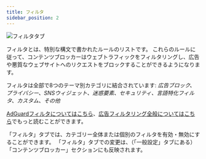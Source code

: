 ```yaml
---
title: フィルタ
sidebar_position: 2
---
```


![フィルタタブ](https://cdn.adtidy.org/public/Adguard/Blog/AG_for_Safari_in-depth_review/Filters.png)

フィルタとは、特別な構文で書かれたルールのリストです。 これらのルールに従って、コンテンツブロッカーはウェブトラフィックをフィルタリングし、広告や悪質なウェブサイトへのリクエストをブロックすることができるようになります。

フィルタは全部で8つのテーマ別カテゴリに結合されています: _広告ブロック、プライバシー、SNSウィジェット、迷惑要素、セキュリティ、言語特化フィルタ、カスタム、その他_

[AdGuardフィルタについてはこちら](/general/ad-filtering/adguard-filters)、[広告フィルタリング全般についてはこちら](/general/ad-filtering/how-ad-blocking-works)でもっと読むことができます。

「フィルタ」タブでは、カテゴリー全体または個別のフィルタを有効・無効にすることができます。 「フィルタ」タブでの変更は、（「一般設定」タブにある）「コンテンツブロッカー」セクションにも反映されます。
